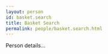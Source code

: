 ```yaml
---
layout: person
id: basket.search
title: Basket Search
permalink: people/basket.search.html
---
```


Person details...